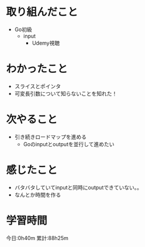 # 取り組んだこと
  - Go初級
    - input
      - Udemy視聴

# わかったこと
  - スライスとポインタ
  - 可変長引数について知らないことを知れた！

# 次やること
  - 引き続きロードマップを進める
    - Goのinputとoutputを並行して進めたい

# 感じたこと
  - バタバタしていてinputと同時にoutputできていない。。
  - なんとか時間を作る


# 学習時間
今日:0h40m
累計:88h25m
